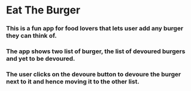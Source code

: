 # Eat The Burger
### This is a fun app for food lovers that lets user add any burger they can think of.
### The app shows two list of burger, the list of devoured burgers and yet to be devoured.
### The user clicks on the devoure button to devoure the burger next to it and hence moving it to the other list.
